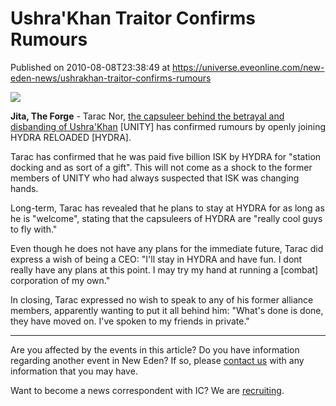 # Ushra'Khan Traitor Confirms Rumours
Published on 2010-08-08T23:38:49 at https://universe.eveonline.com/new-eden-news/ushrakhan-traitor-confirms-rumours

![](http://www.eve-ic.net/media/assets/icarticlebanner.png)  
  
 **Jita, The Forge** \- Tarac Nor, [the capsuleer behind the betrayal and disbanding of Ushra'Khan](http://www.eveonline.com/news.asp?a=single&nid=4010) [UNITY] has confirmed rumours by openly joining HYDRA RELOADED [HYDRA].  
  
Tarac has confirmed that he was paid five billion ISK by HYDRA for "station docking and as sort of a gift". This will not come as a shock to the former members of UNITY who had always suspected that ISK was changing hands.  
  
Long-term, Tarac has revealed that he plans to stay at HYDRA for as long as he is "welcome", stating that the capsuleers of HYDRA are "really cool guys to fly with."  
  
Even though he does not have any plans for the immediate future, Tarac did express a wish of being a CEO: "I'll stay in HYDRA and have fun. I dont really have any plans at this point. I may try my hand at running a [combat] corporation of my own."  
  
In closing, Tarac expressed no wish to speak to any of his former alliance members, apparently wanting to put it all behind him: "What's done is done, they have moved on. I've spoken to my friends in private."

* * *

Are you affected by the events in this article? Do you have information regarding another event in New Eden? If so, please [contact us](http://www.eveonline.com/news.asp?a=submitrp) with any information that you may have.  
  
Want to become a news correspondent with IC? We are [recruiting](http://www.eveonline.com/isd.asp).
